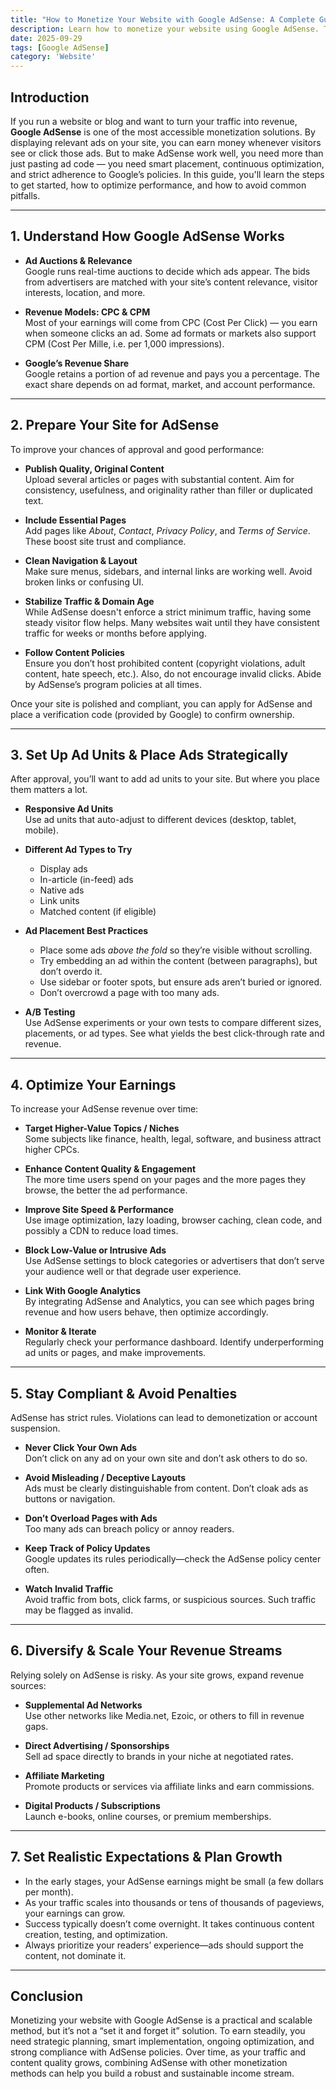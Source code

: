 ```yaml
---
title: "How to Monetize Your Website with Google AdSense: A Complete Guide"
description: Learn how to monetize your website using Google AdSense. This guide walks you through setup, ad placement, optimization strategies, and policy compliance for sustainable earnings.
date: 2025-09-29
tags: [Google AdSense]
category: 'Website'
---
```

## Introduction

If you run a website or blog and want to turn your traffic into revenue, **Google AdSense** is one of the most accessible monetization solutions. By displaying relevant ads on your site, you can earn money whenever visitors see or click those ads. But to make AdSense work well, you need more than just pasting ad code — you need smart placement, continuous optimization, and strict adherence to Google’s policies. In this guide, you'll learn the steps to get started, how to optimize performance, and how to avoid common pitfalls.

---

## 1. Understand How Google AdSense Works

- **Ad Auctions & Relevance**  
  Google runs real-time auctions to decide which ads appear. The bids from advertisers are matched with your site’s content relevance, visitor interests, location, and more.

- **Revenue Models: CPC & CPM**  
  Most of your earnings will come from CPC (Cost Per Click) — you earn when someone clicks an ad. Some ad formats or markets also support CPM (Cost Per Mille, i.e. per 1,000 impressions).

- **Google’s Revenue Share**  
  Google retains a portion of ad revenue and pays you a percentage. The exact share depends on ad format, market, and account performance.

---

## 2. Prepare Your Site for AdSense

To improve your chances of approval and good performance:

- **Publish Quality, Original Content**  
  Upload several articles or pages with substantial content. Aim for consistency, usefulness, and originality rather than filler or duplicated text.

- **Include Essential Pages**  
  Add pages like *About*, *Contact*, *Privacy Policy*, and *Terms of Service*. These boost site trust and compliance.

- **Clean Navigation & Layout**  
  Make sure menus, sidebars, and internal links are working well. Avoid broken links or confusing UI.

- **Stabilize Traffic & Domain Age**  
  While AdSense doesn't enforce a strict minimum traffic, having some steady visitor flow helps. Many websites wait until they have consistent traffic for weeks or months before applying.

- **Follow Content Policies**  
  Ensure you don’t host prohibited content (copyright violations, adult content, hate speech, etc.). Also, do not encourage invalid clicks. Abide by AdSense’s program policies at all times.

Once your site is polished and compliant, you can apply for AdSense and place a verification code (provided by Google) to confirm ownership.

---

## 3. Set Up Ad Units & Place Ads Strategically

After approval, you’ll want to add ad units to your site. But where you place them matters a lot.

- **Responsive Ad Units**  
  Use ad units that auto-adjust to different devices (desktop, tablet, mobile).

- **Different Ad Types to Try**  
  - Display ads  
  - In-article (in-feed) ads  
  - Native ads  
  - Link units  
  - Matched content (if eligible)

- **Ad Placement Best Practices**  
  - Place some ads *above the fold* so they’re visible without scrolling.  
  - Try embedding an ad within the content (between paragraphs), but don’t overdo it.  
  - Use sidebar or footer spots, but ensure ads aren’t buried or ignored.  
  - Don’t overcrowd a page with too many ads.

- **A/B Testing**  
  Use AdSense experiments or your own tests to compare different sizes, placements, or ad types. See what yields the best click-through rate and revenue.

---

## 4. Optimize Your Earnings

To increase your AdSense revenue over time:

- **Target Higher-Value Topics / Niches**  
  Some subjects like finance, health, legal, software, and business attract higher CPCs.

- **Enhance Content Quality & Engagement**  
  The more time users spend on your pages and the more pages they browse, the better the ad performance.

- **Improve Site Speed & Performance**  
  Use image optimization, lazy loading, browser caching, clean code, and possibly a CDN to reduce load times.

- **Block Low-Value or Intrusive Ads**  
  Use AdSense settings to block categories or advertisers that don’t serve your audience well or that degrade user experience.

- **Link With Google Analytics**  
  By integrating AdSense and Analytics, you can see which pages bring revenue and how users behave, then optimize accordingly.

- **Monitor & Iterate**  
  Regularly check your performance dashboard. Identify underperforming ad units or pages, and make improvements.

---

## 5. Stay Compliant & Avoid Penalties

AdSense has strict rules. Violations can lead to demonetization or account suspension.

- **Never Click Your Own Ads**  
  Don’t click on any ad on your own site and don’t ask others to do so.

- **Avoid Misleading / Deceptive Layouts**  
  Ads must be clearly distinguishable from content. Don’t cloak ads as buttons or navigation.

- **Don’t Overload Pages with Ads**  
  Too many ads can breach policy or annoy readers.

- **Keep Track of Policy Updates**  
  Google updates its rules periodically—check the AdSense policy center often.

- **Watch Invalid Traffic**  
  Avoid traffic from bots, click farms, or suspicious sources. Such traffic may be flagged as invalid.

---

## 6. Diversify & Scale Your Revenue Streams

Relying solely on AdSense is risky. As your site grows, expand revenue sources:

- **Supplemental Ad Networks**  
  Use other networks like Media.net, Ezoic, or others to fill in revenue gaps.

- **Direct Advertising / Sponsorships**  
  Sell ad space directly to brands in your niche at negotiated rates.

- **Affiliate Marketing**  
  Promote products or services via affiliate links and earn commissions.

- **Digital Products / Subscriptions**  
  Launch e-books, online courses, or premium memberships.

---

## 7. Set Realistic Expectations & Plan Growth

- In the early stages, your AdSense earnings might be small (a few dollars per month).  
- As your traffic scales into thousands or tens of thousands of pageviews, your earnings can grow.  
- Success typically doesn’t come overnight. It takes continuous content creation, testing, and optimization.  
- Always prioritize your readers’ experience—ads should support the content, not dominate it.

---

## Conclusion

Monetizing your website with Google AdSense is a practical and scalable method, but it’s not a “set it and forget it” solution. To earn steadily, you need strategic planning, smart implementation, ongoing optimization, and strong compliance with AdSense policies. Over time, as your traffic and content quality grows, combining AdSense with other monetization methods can help you build a robust and sustainable income stream.
